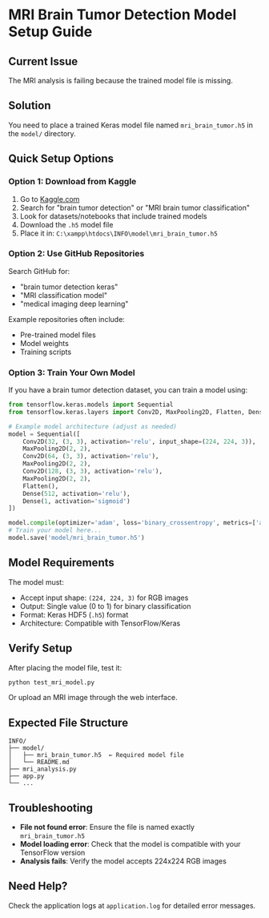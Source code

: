 # MRI Brain Tumor Detection Model Setup Guide

## Current Issue
The MRI analysis is failing because the trained model file is missing.

## Solution

You need to place a trained Keras model file named `mri_brain_tumor.h5` in the `model/` directory.

## Quick Setup Options

### Option 1: Download from Kaggle
1. Go to [Kaggle.com](https://www.kaggle.com)
2. Search for "brain tumor detection" or "MRI brain tumor classification"
3. Look for datasets/notebooks that include trained models
4. Download the `.h5` model file
5. Place it in: `C:\xampp\htdocs\INFO\model\mri_brain_tumor.h5`

### Option 2: Use GitHub Repositories
Search GitHub for:
- "brain tumor detection keras"
- "MRI classification model"
- "medical imaging deep learning"

Example repositories often include:
- Pre-trained model files
- Model weights
- Training scripts

### Option 3: Train Your Own Model
If you have a brain tumor detection dataset, you can train a model using:

```python
from tensorflow.keras.models import Sequential
from tensorflow.keras.layers import Conv2D, MaxPooling2D, Flatten, Dense

# Example model architecture (adjust as needed)
model = Sequential([
    Conv2D(32, (3, 3), activation='relu', input_shape=(224, 224, 3)),
    MaxPooling2D(2, 2),
    Conv2D(64, (3, 3), activation='relu'),
    MaxPooling2D(2, 2),
    Conv2D(128, (3, 3), activation='relu'),
    MaxPooling2D(2, 2),
    Flatten(),
    Dense(512, activation='relu'),
    Dense(1, activation='sigmoid')
])

model.compile(optimizer='adam', loss='binary_crossentropy', metrics=['accuracy'])
# Train your model here...
model.save('model/mri_brain_tumor.h5')
```

## Model Requirements

The model must:
- Accept input shape: `(224, 224, 3)` for RGB images
- Output: Single value (0 to 1) for binary classification
- Format: Keras HDF5 (`.h5`) format
- Architecture: Compatible with TensorFlow/Keras

## Verify Setup

After placing the model file, test it:
```bash
python test_mri_model.py
```

Or upload an MRI image through the web interface.

## Expected File Structure

```
INFO/
├── model/
│   ├── mri_brain_tumor.h5  ← Required model file
│   └── README.md
├── mri_analysis.py
├── app.py
└── ...
```

## Troubleshooting

- **File not found error**: Ensure the file is named exactly `mri_brain_tumor.h5`
- **Model loading error**: Check that the model is compatible with your TensorFlow version
- **Analysis fails**: Verify the model accepts 224x224 RGB images

## Need Help?

Check the application logs at `application.log` for detailed error messages.

